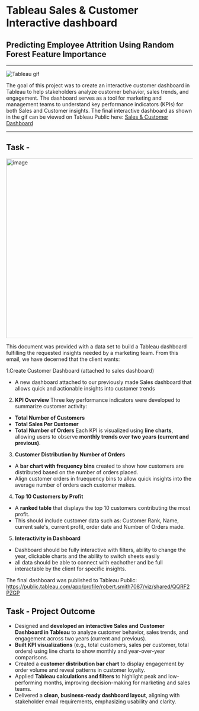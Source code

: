 # Tableau Sales & Customer Interactive dashboard
## Predicting Employee Attrition Using Random Forest Feature Importance
---
![Tableau gif](https://github.com/user-attachments/assets/7c8b4557-4b38-4da2-9463-e3b7dba06a64)

The goal of this project was to create an interactive customer dashboard in Tableau to help stakeholders analyze customer behavior, sales trends, and engagement. The dashboard serves as a tool for marketing and management teams to understand key performance indicators (KPIs) for both Sales and Customer insights. The final interactive dashboard as shown in the gif can be viewed on Tableau Public here: [Sales & Customer Dashboard](https://public.tableau.com/app/profile/robert.smith7087/viz/shared/QQRF2PZGP)

--- 

## Task - 
<img width="733" height="484" alt="image" src="https://github.com/user-attachments/assets/cecefae9-9f51-4bc5-a26f-543f71108340" />

This document was provided with a data set to build a Tableau dashboard fulfilling the requested insights needed by a marketing team. From this email, we have decerned that the client wants: 

1.Create Customer Dashboard (attached to sales dashboard)
- A new dashboard attached to our previously made Sales dashboard that allows quick and actionable insights into customer trends

2. **KPI Overview**
Three key performance indicators were developed to summarize customer activity:
- **Total Number of Customers**
- **Total Sales Per Customer**
- **Total Number of Orders**
Each KPI is visualized using **line charts**, allowing users to observe **monthly trends over two years (current and previous)**.

3. **Customer Distribution by Number of Orders**
- A **bar chart with frequency bins** created to show how customers are distributed based on the number of orders placed.
- Align customer orders in fruequency bins to allow quick insights into the average number of orders each customer makes.

4. **Top 10 Customers by Profit**
- A **ranked table** that displays the top 10 customers contributing the most profit.
- This should include customer data such as: Customer Rank, Name, current sale's, current profit, order date and Number of Orders made.

5. **Interactivity in Dashboard**
- Dashboard should be fully interactive with filters, ability to change the year, clickable charts and the ability to switch sheets easily
- all data should be able to connect with eachother and be full interactable by the client for specific insights.

The final dashboard was published to Tableau Public: https://public.tableau.com/app/profile/robert.smith7087/viz/shared/QQRF2PZGP

## Task - Project Outcome
- Designed and **developed an interactive Sales and Customer Dashboard in Tableau** to analyze customer behavior, sales trends, and engagement across two years (current and previous).
- **Built KPI visualizations** (e.g., total customers, sales per customer, total orders) using line charts to show monthly and year-over-year comparisons.
- Created a **customer distribution bar chart** to display engagement by order volume and reveal patterns in customer loyalty.
- Applied **Tableau calculations and filters** to highlight peak and low-performing months, improving decision-making for marketing and sales teams.
- Delivered a **clean, business-ready dashboard layout**, aligning with stakeholder email requirements, emphasizing usability and clarity.







